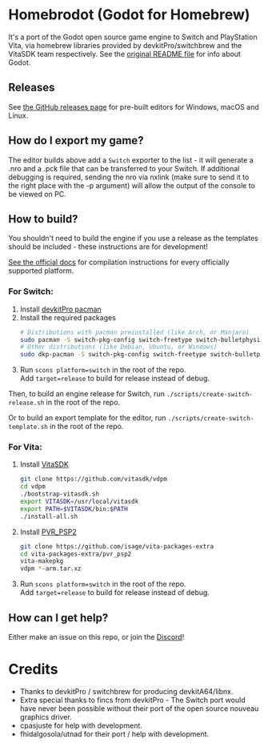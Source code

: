 # Homebrodot (Godot for Homebrew)

It's a port of the Godot open source game engine to Switch and PlayStation Vita,
via homebrew libraries provided by devkitPro/switchbrew and the VitaSDK team respectively.
See the [original README file](./README-original.md) for info about Godot.

## Releases
See [the GitHub releases page](https://github.com/Stary2001/godot/releases) for pre-built editors for Windows, macOS and Linux.

## How do I export my game?
The editor builds above add a `Switch` exporter to the list - it will generate a .nro and a .pck file that can be transferred to your Switch.
If additional debugging is required, sending the nro via nxlink (make sure to send it to the right place with the -p argument) will allow the output of the console to be viewed on PC.

## How to build?
You shouldn't need to build the engine if you use a release as the templates should be included - these instructions are for development!

[See the official docs](https://docs.godotengine.org/en/latest/development/compiling/)
for compilation instructions for every officially supported platform.

### For Switch:

1. Install [devkitPro pacman](https://devkitpro.org/wiki/devkitPro_pacman)
2. Install the required packages
	```sh
 	# Distributions with pacman preinstalled (like Arch, or Manjaro)
	sudo pacman -S switch-pkg-config switch-freetype switch-bulletphysics switch-libtheora switch-libpcre2 switch-mesa switch-opusfile switch-mbedtls switch-libwebp switch-libvpx switch-miniupnpc switch-libzstd switch-wslay
	# Other distributions (like Debian, Ubuntu, or Windows)
 	sudo dkp-pacman -S switch-pkg-config switch-freetype switch-bulletphysics switch-libtheora switch-libpcre2 switch-mesa switch-opusfile switch-mbedtls switch-libwebp switch-libvpx switch-miniupnpc switch-libzstd switch-wslay
 	```
 3.  Run `scons platform=switch` in the root of the repo.<br>
Add `target=release` to build for release instead of debug.

Then, to build an engine release for Switch,
run `./scripts/create-switch-release.sh` in the root of the repo.

Or to build an export template for the editor,
run `./scripts/create-switch-template.sh` in the root of the repo.

### For Vita:

1. Install [VitaSDK](https://vitasdk.org)
	```sh
 	git clone https://github.com/vitasdk/vdpm
	cd vdpm
	./bootstrap-vitasdk.sh
 	export VITASDK=/usr/local/vitasdk
	export PATH=$VITASDK/bin:$PATH
 	./install-all.sh
 	```
2. Install [PVR_PSP2](https://github.com/GrapheneCt/PVR_PSP2)
	```sh
	git clone https://github.com/isage/vita-packages-extra
	cd vita-packages-extra/pvr_psp2
	vita-makepkg
	vdpm *-arm.tar.xz
	```
3. Run `scons platform=switch` in the root of the repo.<br>
Add `target=release` to build for release instead of debug.

## How can I get help?
Either make an issue on this repo, or join the [Discord](https://discord.gg/yUC3rUk)!

# Credits
* Thanks to devkitPro / switchbrew for producing devkitA64/libnx.
* Extra special thanks to fincs from devkitPro -
The Switch port would have never been possible without their port of the open source nouveau graphics driver.
* cpasjuste for help with development.
* fhidalgosola/utnad for their port / help with development.
